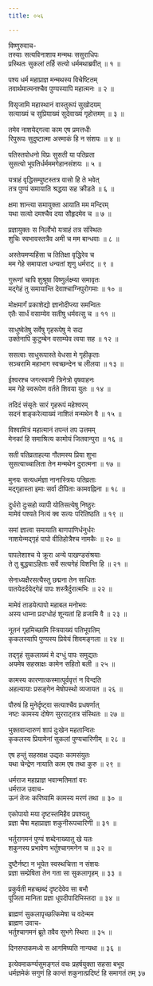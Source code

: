 ```yaml
---
title: ०५६

---
```

विष्णुरुवाच-  
तस्याः सत्यविनाशाय मन्मथः ससुराधिपः  
प्रस्थितः सुकलां तर्हि सत्यो धर्ममथाब्रवीत् ॥ १ ॥


पश्य धर्म महाप्राज्ञ मन्मथस्य विचेष्टितम्  
तवार्थमात्मनश्चैव पुण्यस्यापि महात्मनः ॥ २ ॥


विसृजामि महास्थानं वास्तुरूपं सुखोदयम्  
सत्याख्यं च सुप्रियाख्यं सुदेवाख्यं गृहोत्तमम् ॥ ३ ॥


तमेव नाशयेद्गत्वा काम एष प्रमत्तधीः  
रिपुरूपः सुदुष्टात्मा अस्माकं हि न संशयः ॥ ४ ॥


पतिस्तपोधनो विप्रः सुसती या पतिव्रता  
सुसत्यो भूपतिर्धर्मममगेहानसंशयः ॥ ५ ॥


यत्राहं वृद्धिसम्पुष्टस्तत्र वासो हि ते भवेत्  
तत्र पुण्यं समायाति श्रद्धया सह क्रीडते ॥ ६ ॥


क्षमा शान्त्या समायुक्ता आयाति मम मन्दिरम्  
यथा सत्यो दमश्चैव दया सौहृदमेव च ॥ ७ ॥


प्रज्ञायुक्तः स निर्लोभो यत्राहं तत्र संस्थितः  
शुचिः स्वभावस्तत्रैव अमी च मम बान्धवाः ॥ ८ ॥


अस्तेयमप्यहिंसा च तितिक्षा वृद्धिरेव च  
मम गेहे समायाता धन्यतां शृणु धर्मराट् ॥ ९ ॥


गुरूणां चापि शुश्रूषा विष्णुर्लक्ष्म्या समावृतः  
मद्गेहं तु समायान्ति देवाश्चाग्निपुरोगमाः ॥ १० ॥


मोक्षमार्गं प्रकाशेद्यो ज्ञानोदीप्त्या समन्वितः  
एतैः सार्धं वसाम्येव सतीषु धर्मवत्सु च ॥ ११ ॥


साधुष्वेतेषु सर्वेषु गृहरूपेषु मे सदा  
उक्तेनापि कुटुम्बेन वसाम्येव त्वया सह ॥ १२ ॥


ससत्वाः साधुरूपास्ते वेधसा मे गृहीकृताः  
सञ्चरामि महाभाग स्वच्छन्देन च लीलया ॥ १३ ॥


ईश्वरश्च जगत्स्वामी त्रिनेत्रो वृषवाहनः  
मम गेहे स्वरूपेण वर्तते शिवया युतः ॥ १४ ॥


तदिदं संसृतेः सारं गृहरूपं महेश्वरम्  
सदनं शङ्करेत्याख्यं नाशितं मन्मथेन वै ॥ १५ ॥


विश्वामित्रं महात्मानं तपन्तं तप उत्तमम्  
मेनकां हि समाश्रित्य कामोयं जितवान्पुरा ॥ १६ ॥


सती पतिव्रताहल्या गौतमस्य प्रिया शुभा  
सुसत्याच्चालिता तेन मन्मथेन दुरात्मना ॥ १७ ॥


मुनयः सत्यधर्मज्ञा नानास्त्रियः पतिव्रताः  
मद्गृहास्ता इमाः सर्वा दीपिताः कामवह्निना ॥ १८ ॥


दुर्धरो दुःसहो व्यापी योतिसत्येषु निष्ठुरः  
मामेवं पश्यते नित्यं क्व सत्यः परितिष्ठति ॥ १९ ॥


समां ज्ञात्वा समायाति बाणपाणिर्धनुर्धरः  
नाशयेन्मद्गृहं पापो वीतिहोत्रैश्च नामकैः ॥ २० ॥


पापलेशाश्च ये क्रूरा अन्ये पाखण्डसंश्रयाः  
ते तु बुद्ध्याऽहिताः सर्वे सत्यगेहं विशन्ति हि ॥ २१ ॥


सेनाध्यक्षैरसत्यैस्तु छद्मना तेन साधितः  
पातयेदर्दयेद्गेहं पापः शस्त्रैर्दुरात्मभिः ॥ २२ ॥


मामेवं ताडयेत्पापो महाबल मनोभवः  
अस्य धाम्ना प्रदग्धोहं शून्यतां हि व्रजामि वै ॥ २३ ॥


नूतनं गृहमिच्छामि स्त्रियाख्यं पतिभूपतिम्  
कृकलस्यापि पुण्यस्य प्रियेयं शिवमङ्गला ॥ २४ ॥


तद्गृहं सुकलाख्यं मे दग्धुं पापः समुद्यतः  
अयमेष सहस्राक्षः कामेन सहितो बली ॥ २५ ॥


कामस्य कारणात्कस्मात्पूर्ववृत्तं न विन्दति  
अहल्यायाः प्रसङ्गेन मेषोपस्थो व्यजायत ॥ २६ ॥


पौरुषं हि मुनेर्दृष्ट्वा सत्याश्चैव प्रधषर्णात्  
नष्टः कामस्य दोषेण सुरराट्तत्र संस्थितः ॥ २७ ॥


भुक्तवान्दारुणं शापं दुःखेन महतान्वितः  
कृकलस्य प्रियामेनां सुकलां पुण्यचारिणीम् ॥ २८ ॥


एष हन्तुं सहस्राक्ष उद्यतः कामसंयुतः  
यथा चेन्द्रेण नायाति काम एष तथा कुरु ॥ २९ ॥


धर्मराज महाप्राज्ञ भवान्मतिमतां वरः  
धर्मराज उवाच-  
ऊनं तेजः करिष्यामि कामस्य मरणं तथा ॥ ३० ॥


एकोपायो मया दृष्टस्तमिहैव प्रपश्यतु  
प्रज्ञा चैषा महाप्राज्ञा शकुनीरूपचारिणी ॥ ३१ ॥


भर्तुरागमनं पुण्यं शब्देनाख्यातु खे यतः  
शकुनस्य प्रभावेण भर्तुश्चागमनेन च ॥ ३२ ॥


दुष्टैर्नष्टा न भूयेत स्वस्थचित्ता न संशयः  
प्रज्ञा सम्प्रेषिता तेन गता सा सुकलागृहम् ॥ ३३ ॥


प्रकुर्वती महच्छब्दं दृष्टदेवेव सा बभौ  
पूजिता मानिता प्रज्ञा धूपदीपादिभिस्तदा ॥ ३४ ॥


ब्राह्मणं सुकलापृच्छत्किमेषा च वदेन्मम  
ब्राह्मण उवाच-  
भर्तुश्चागमनं ब्रूते तवैव सुभगे स्थिरा ॥ ३५ ॥


दिनसप्तकमध्ये स आगमिष्यति नान्यथा ॥ ३६ ॥


इत्येवमाकर्ण्यसुमङ्गलं वचः प्रहर्षयुक्ता सहसा बभूव  
धर्मज्ञमेकं सगुणं हि कान्तं शकुनात्प्रदिष्टं हि समागतं तम् ३७